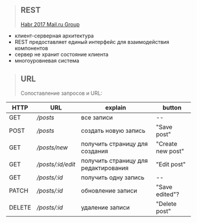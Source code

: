 >## REST
>[Habr 2017 Mail.ru Group](https://habr.com/en/company/mailru/blog/345184/#comments)
- клиент-серверная архитектура
- REST предоставляет единый интерфейс для взаимодействия компонентов
- сервер не хранит состояние клиента
- многоуровневая система
>## URL
>Сопоставление запросов и URL:
>
|HTTP|URL|explain|button
|--|--|--|--|
|GET|*/posts*|все записи|--|
|POST|*/posts*|создать новую запись|"Save post"|
|GET|*/posts/new*|получить страницу для создания|"Create new post"|
|GET|*/posts/:id/edit*|получить страницу для редактирования|"Edit post"|
|GET|*/posts/:id*|получить одну запись|--|
|PATCH|*/posts/:id*|обновление записи|"Save edited"?|
|DELETE|*/posts/:id*|удаление записи|"Delete post"|
<!--stackedit_data:
eyJoaXN0b3J5IjpbMTcxNDc5OTg0OSwtNzk3MzE1NzM0XX0=
-->